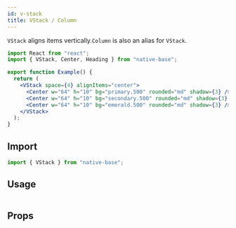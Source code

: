 ```yaml
---
id: v-stack
title: VStack / Column
---
```


`VStack` aligns items vertically.`Column` is also an alias for `VStack`.

```jsx isShowcase
import React from "react";
import { VStack, Center, Heading } from "native-base";

export function Example() {
  return (
    <VStack space={4} alignItems="center">
      <Center w="64" h="10" bg="primary.500" rounded="md" shadow={3} />
      <Center w="64" h="10" bg="secondary.500" rounded="md" shadow={3} />
      <Center w="64" h="10" bg="emerald.500" rounded="md" shadow={3} />
    </VStack>
  );
}
```

## Import

```jsx
import { VStack } from "native-base";
```

## Usage

```ComponentSnackPlayer path=components,primitives,VStack,basic.tsx

```

## Props

```ComponentPropTable path=primitives,Stack,VStack.tsx

```
